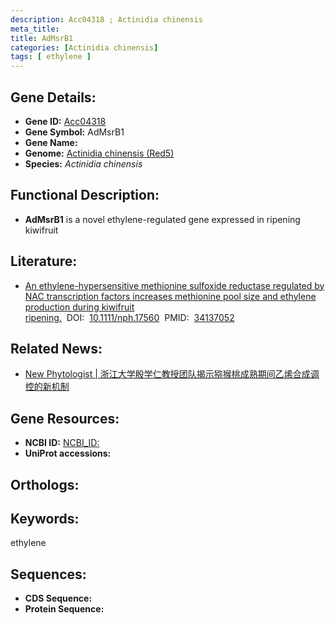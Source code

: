 ```yaml
---
description: Acc04318 ; Actinidia chinensis
meta_title:
title: AdMsrB1
categories: [Actinidia chinensis]
tags: [ ethylene ]
---
```


## Gene Details:
- **Gene ID:**	[Acc04318]()
- **Gene Symbol:** AdMsrB1
- **Gene Name:** 
- **Genome:** [Actinidia chinensis (Red5)]()
- **Species:** *Actinidia chinensis*

## Functional Description:
   - **AdMsrB1** is a novel ethylene-regulated gene expressed in ripening kiwifruit

## Literature:
   - [An ethylene-hypersensitive methionine sulfoxide reductase regulated by NAC transcription factors increases methionine pool size and ethylene production during kiwifruit ripening.]( https://nph.onlinelibrary.wiley.com/doi/10.1111/nph.17560)&nbsp;&nbsp;DOI:&nbsp;&nbsp;[10.1111/nph.17560](https://nph.onlinelibrary.wiley.com/doi/10.1111/nph.17560)&nbsp;&nbsp;PMID:&nbsp;&nbsp;[34137052](https://pubmed.ncbi.nlm.nih.gov/34137052/)

## Related News:
   - [New Phytologist | 浙江大学殷学仁教授团队揭示猕猴桃成熟期间乙烯合成调控的新机制](https://mp.weixin.qq.com/s?__biz=Mzg3MDEwNDEyMg==&mid=2247512386&idx=6&sn=d422fa50dab958c7f92d80c845fb6ea4&chksm=ce901c17f9e79501aa096272bba8caa78df6b293ecec1d1292422e975b09a6d89e66287a1af1&scene=27#wechat_redirect)

## Gene Resources:
- **NCBI ID:** [NCBI_ID:](https://www.ncbi.nlm.nih.gov/gene/?term=NCBI_ID:)
- **UniProt accessions:** [](https://www.uniprot.org/uniprotkb//entry)

## Orthologs:


## Keywords:
ethylene

## Sequences:
- **CDS Sequence:**
- **Protein Sequence:**

